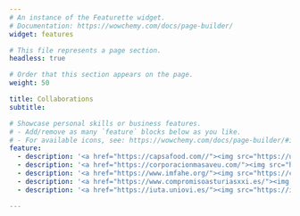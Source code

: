 ```yaml
---
# An instance of the Featurette widget.
# Documentation: https://wowchemy.com/docs/page-builder/
widget: features

# This file represents a page section.
headless: true

# Order that this section appears on the page.
weight: 50

title: Collaborations
subtitle:

# Showcase personal skills or business features.
# - Add/remove as many `feature` blocks below as you like.
# - For available icons, see: https://wowchemy.com/docs/page-builder/#icons
feature:
  - description: '<a href="https://capsafood.com//"><img src="https://upload.wikimedia.org/wikipedia/commons/thumb/4/41/Central_Lechera_Asturiana_vectorial.svg/2560px-Central_Lechera_Asturiana_vectorial.svg.png" width="150"></a>'
  - description: '<a href="https://corporacionmasaveu.com/"><img src="https://anave.es/wp-content/uploads/2023/04/tudela-veguin-logo-300x247.png" width="150"></a>'
  - description: '<a href="https://www.imfahe.org/"><img src="https://connects.imfahe.org/assets/logo/500x250.png?v=1733076984" width="150"></a>'
  - description: '<a href="https://www.compromisoasturiasxxi.es/"><img src="https://informeasturias.com/wp-content/uploads/2024/11/compromiso-asturias-xxi-logo-800x600-1-500x500.png" width="150"></a>'
  - description: '<a href="https://iuta.uniovi.es/"><img src="https://iuta.uniovi.es/o/adaptive-media/image/2083473/3/0c6389bc-3cc1-c6f7-a6d2-d9894e088d74?t=1716903845317" width="150"></a>'

---
```

